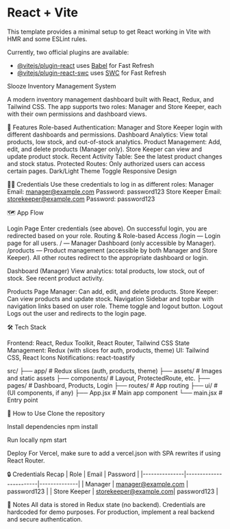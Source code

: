 # React + Vite

This template provides a minimal setup to get React working in Vite with HMR and some ESLint rules.

Currently, two official plugins are available:

- [@vitejs/plugin-react](https://github.com/vitejs/vite-plugin-react/blob/main/packages/plugin-react/README.md) uses [Babel](https://babeljs.io/) for Fast Refresh
- [@vitejs/plugin-react-swc](https://github.com/vitejs/vite-plugin-react-swc) uses [SWC](https://swc.rs/) for Fast Refresh

Slooze Inventory Management System

A modern inventory management dashboard built with React, Redux, and Tailwind CSS. The app supports two roles: Manager and Store Keeper, each with their own permissions and dashboard views.

<!--  -->

🚀 Features
Role-based Authentication:
Manager and Store Keeper login with different dashboards and permissions.
Dashboard Analytics:
View total products, low stock, and out-of-stock analytics.
Product Management:
Add, edit, and delete products (Manager only).
Store Keeper can view and update product stock.
Recent Activity Table:
See the latest product changes and stock status.
Protected Routes:
Only authorized users can access certain pages.
Dark/Light Theme Toggle
Responsive Design

<!--  -->

🧑‍💼 Credentials
Use these credentials to log in as different roles:
Manager
Email: manager@example.com
Password: password123
Store Keeper
Email: storekeeper@example.com
Password: password123

<!--  -->

🗺️ App Flow

Login Page
Enter credentials (see above).
On successful login, you are redirected based on your role.
Routing & Role-based Access
/login — Login page for all users.
/ — Manager Dashboard (only accessible by Manager).
/products — Product management (accessible by both Manager and Store Keeper).
All other routes redirect to the appropriate dashboard or login.

Dashboard (Manager)
View analytics: total products, low stock, out of stock.
See recent product activity.

Products Page
Manager: Can add, edit, and delete products.
Store Keeper: Can view products and update stock.
Navigation
Sidebar and topbar with navigation links based on user role.
Theme toggle and logout button.
Logout
Logs out the user and redirects to the login page.

<!--  -->

🛠️ Tech Stack

Frontend: React, Redux Toolkit, React Router, Tailwind CSS
State Management: Redux (with slices for auth, products, theme)
UI: Tailwind CSS, React Icons
Notifications: react-toastify

src/
├── app/ # Redux slices (auth, products, theme)
├── assets/ # Images and static assets
├── components/ # Layout, ProtectedRoute, etc.
├── pages/ # Dashboard, Products, Login
├── routes/ # App routing
├── ui/ # (UI components, if any)
├── App.jsx # Main app component
└── main.jsx # Entry point

<!--  -->

📝 How to Use
Clone the repository

Install dependencies
npm install


Run locally
npm start

Deploy
For Vercel, make sure to add a vercel.json with SPA rewrites if using React Router.
<!--  -->
🔒 Credentials Recap
| Role | Email | Password |
|---------------|------------------------|--------------|
| Manager | manager@example.com | password123 |
| Store Keeper | storekeeper@example.com| password123 |
<!--  -->
📢 Notes
All data is stored in Redux state (no backend).
Credentials are hardcoded for demo purposes.
For production, implement a real backend and secure authentication.